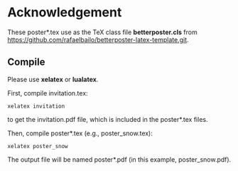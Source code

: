 # Acknowledgement
These poster*.tex use as the TeX class file **betterposter.cls** from https://github.com/rafaelbailo/betterposter-latex-template.git.

## Compile
Please use **xelatex** or **lualatex**.

First, compile invitation.tex:

    xelatex invitation
to get the invitation.pdf file, which is included in the poster*.tex files.

Then, compile poster*.tex (e.g., poster_snow.tex):

    xelatex poster_snow

The output file will be named poster*.pdf (in this example, poster_snow.pdf).
